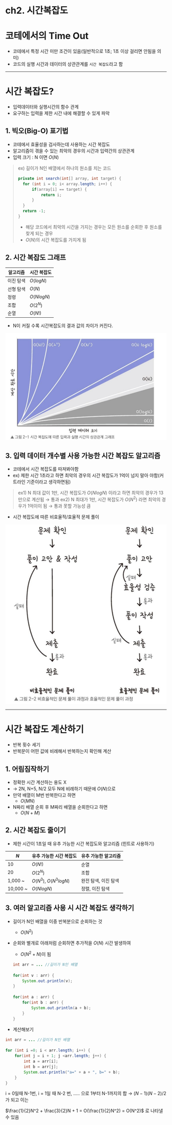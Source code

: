 # ch2. 시간복잡도

# 코테에서의 Time Out

- 코테에서 특정 시간 미만 조건이 있음(일반적으로 1초; 1초 이상 걸리면 안됨을 의미)
- 코드의 실행 시간과 데이터의 상관관계를 `시간 복잡도`라고 함

---

# 시간 복잡도?

- 입력데이터와 실행시간의 함수 관계
- 요구하는 입력을 제한 시간 내에 해결할 수 있게 파악

## 1. 빅오(Big-O) 표기법

- 코테에서 효율성을 검사하는데 사용하는 시간 복잡도
- 알고리즘이 겪을 수 있는 최악의 경우의 시간과 입력간의 상관관계
- 입력 크기 : N 이면 $O(N)$

> ex) 길이가 N인 배열에서 하나의 원소를 치는 코드
>
>
> ```java
> private int search(int[] array, int target) {
> 	for (int i = 0; i< array.length; i++) {
> 		if(array[i] == target) {
> 			return i;
> 		}
> 	}
> 	return -1;
> }
> ```
>
> - 해당 코드에서 최악의 시간을 가지는 경우는 모든 원소를 순회한 후 원소를 찾게 되는 경우
> - $O(N)$의 시간 복잡도를 가지게 됨

## 2. 시간 복잡도 그래프

| 알고리즘 | 시간 복잡도 |
| --- | --- |
| 이진 탐색 | $O(logN)$ |
| 선형 탐색 | $O(N)$ |
| 정령 | $O(N logN)$ |
| 조합 | $O(2^N)$ |
| 순열 | $O(N!)$ |
- N이 커질 수록 시간복잡도의 결과 값의 차이가 커진다.

![Untitled](img/Untitled.png)

## 3. 입력 데이터 개수별 사용 가능한 시간 복잡도 알고리즘

- 코테에서 시간 복잡도를 따져봐야함
- ex) 제한 시간 1초라고 하면 최악의 경우의 시간 복잡도가 1억이 넘지 말아 야함(커트라인 기준이라고 생각하면됨)

> ex1) N 최대 값이 1만, 시간 복잡도가 $O(NlogN)$ 이라고 하면 최악의 경우가 13만으로 계산됨 → 통과
ex2) N 최대가 1만, 시간 복잡도가 $O(N^2)$ 라면 최악의 경우가 1억이이 됨 → 통과 못할 가능성 큼
>

- 시간 복잡도에 따른 비효율적/효율적 문제 풀이

![Untitled](img/Untitled%201.png)

---

# 시간 복잡도 계산하기

- 반복 횟수 세기
- 반복문이 어떤 값에 비례해서 반복하는지 확인해 계산

## 1. 어림짐작하기

- 정확한 시간 계산하는 용도 X
- → 2N, N+5, N/2 모두 N에 비례하기 때문에 $O(N)$으로
- 만약 배열이 M번 반복한다고 하면
    - $O(MN)$
- N짜리 배열 순회 후 M짜리 배열을 순회한다고 하면
    - $O(N+M)$

## 2. 시간 복잡도 줄이기

- 제한 시간이 1초일 때 유추 가능한 시간 복잡도와 알고리즘 (힌트로 사용하기)

| $N$ | 유추 가능한 시간 복잡도 | 유추 가능한 알고리즘 |
| --- | --- | --- |
| 10 | $O(N!)$ | 순열 |
| 20 | $O(2^N)$ | 조합 |
| 1,000 ~ | $O(N^3)$, $O(N^3 logN)$ | 완전 탐색, 이진 탐색 |
| 10,000 ~ | $O(NlogN)$ | 정렬, 이진 탐색 |

## 3. 여러 알고리즘 사용 시 시간 복잡도 생각하기

- 길이가 N인 배열을 이중 반복분으로 순회하는 것
    - $O(N^2)$
- 순회와 별개로 아래처럼 순회하면 추가적을 $O(N)$ 시간 발생하여
    - $O(N^2 +N)$이 됨

    ```java
    int arr = ... //길이가 N인 배열
    
    for(int v : arr) {
    	System.out.println(v);
    }
    
    for(int a : arr) {
    	for(int b : arr) {
    		System.out.println(a + b);
    	}
    }
    ```


- 계산해보기

```java
int arr = ... //길이가 N인 배열

for (int i =0; i < arr.length; i++) {
	for(int j = i + 1; j <arr.length; j++) {
		int a = arr[i];
		int b = arr[j];
		System.out.println("a=" + a + ", b=" + b);
	}
}
```

i = 0일때 N-1번,  i = 1일 때 N-2 번, ….. 으로 1부터 N-1까지의 합 → $(N-1)(N-2) /2$ 가 되고 이는

$\frac{1}{2}N^2 + \frac{3}{2}N + 1 = O(\frac{1}{2}N^2) = O(N^2)$ 로 나타낼 수 있음
